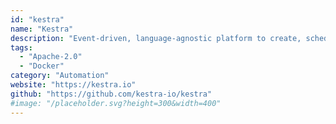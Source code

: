 ```yaml
---
id: "kestra"
name: "Kestra"
description: "Event-driven, language-agnostic platform to create, schedule, and monitor workflows. In code. Coordinate data pipelines and tasks such as ETL and ELT."
tags:
  - "Apache-2.0"
  - "Docker"
category: "Automation"
website: "https://kestra.io"
github: "https://github.com/kestra-io/kestra"
#image: "/placeholder.svg?height=300&width=400"
---
```


